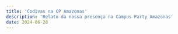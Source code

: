 ```yaml
---
title: 'Codivas na CP Amazonas'
description: 'Relato da nossa presença na Campus Party Amazonas'
date: 2024-06-28
---
```



